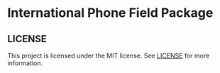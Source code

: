 # International Phone Field Package


## LICENSE

This project is licensed under the MIT license. See [LICENSE](LICENSE) for more information.

</details>
